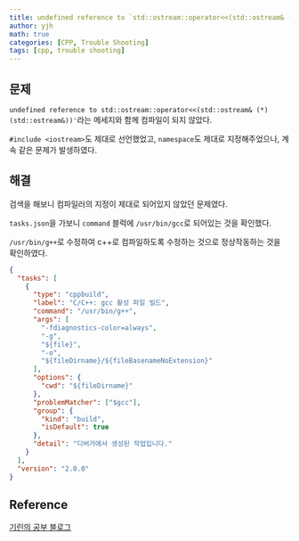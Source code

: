```yaml
---
title: undefined reference to `std::ostream::operator<<(std::ostream& (*)(std::ostream&))'
author: yjh
math: true
categories: [CPP, Trouble Shooting]
tags: [cpp, trouble shooting]
---
```


## 문제

`undefined reference to std::ostream::operator<<(std::ostream& (*)(std::ostream&))'`라는 메세지와 함께 컴파일이 되지 않았다.

`#include <iostream>`도 제대로 선언했었고, `namespace`도 제대로 지정해주었으나, 계속 같은 문제가 발생하였다.

## 해결

검색을 해보니 컴파일러의 지정이 제대로 되어있지 않았던 문제였다.

`tasks.json`을 가보니 `command` 블럭에 `/usr/bin/gcc`로 되어있는 것을 확인했다.

`/usr/bin/g++`로 수정하여 c++로 컴파일하도록 수정하는 것으로 정상작동하는 것을 확인하였다.

```json
{
  "tasks": [
    {
      "type": "cppbuild",
      "label": "C/C++: gcc 활성 파일 빌드",
      "command": "/usr/bin/g++",
      "args": [
        "-fdiagnostics-color=always",
        "-g",
        "${file}",
        "-o",
        "${fileDirname}/${fileBasenameNoExtension}"
      ],
      "options": {
        "cwd": "${fileDirname}"
      },
      "problemMatcher": ["$gcc"],
      "group": {
        "kind": "build",
        "isDefault": true
      },
      "detail": "디버거에서 생성된 작업입니다."
    }
  ],
  "version": "2.0.0"
}
```

## Reference

[기린의 공부 블로그](https://code-giraffe.tistory.com/9)

